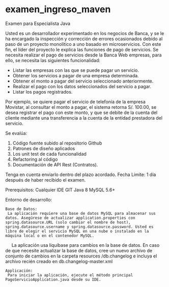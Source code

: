 # examen_ingreso_maven

Examen para Especialista Java

Usted es un desarrollador experimentado en los negocios de Banca, y se le ha encargado la inspección y corrección de errores ocasionados debido al paso de un proyecto monolítico a uno basado en microservicios. Con este fin, el líder del proyecto le explica las funciones de pago de servicios.
Se necesita realizar el pago de servicios desde la Banca Web empresas, para ello, se necesita las siguientes funcionalidad:
-	Listar las empresas con las que se puede pagar un servicio.
-	Obtener los servicios a pagar de una empresa determinada.
-	Obtener el monto a pagar del servicio seleccionado anteriormente.
-	Realizar el pago con los datos seleccionados del servicio a pagar.
-	Listar los pagos registrados.

Por ejemplo, se quiere pagar el servicio de telefonía de la empresa Movistar, al consultar el monto a pagar, el sistema retorna S/. 100.00, se desea registrar el pago con este monto, y que se debite de la cuenta del cliente mediante una transferencia a la cuenta de la entidad prestadora del servicio.

Se evalúa: 
1.	Código fuente subido al repositorio Github 
2.	Patrones de diseño aplicados
3.	Los unit test de cada funcionalidad
4.	Refactoring al código
5.	Documentación de API Rest (Contratos). 

Tenga en cuenta enviarlo dentro del plazo acordado. Fecha Limite: 1 día después de haber recibido el examen.

    
Prerequisitos:
    Cualquier IDE
    GIT
    Java 8
    MySQL 5.6+

Entorno de desarrollo:
    
    Base de Datos:
	 La aplicación requiere una base de datos MySQL para almacenar sus datos. Asegúrese de actualizar application.properties con spring.datasource.URL (solo cambiar el nombre de host), spring.datasource.username y spring.datasource.password. Usted es libre de elegir el servicio MySQL en una nube o instalado en la máquina local o en el contenedor MySQL.
     La aplicación usa liquibase para cambios en la base de datos. En caso de que necesite actualizar la base de datos, cree un nuevo archivo de conjunto de cambios en la carpeta resources /db.changelog e incluya el archivo recién creado en db.changelog-master.xml
    
    Applicación:
     Para iniciar la aplicación, ejecute el método principal PagoServicioApplication.java desde su IDE.